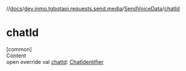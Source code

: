 //[docs](../../../index.md)/[dev.inmo.tgbotapi.requests.send.media](../index.md)/[SendVoiceData](index.md)/[chatId](chat-id.md)



# chatId  
[common]  
Content  
open override val [chatId](chat-id.md): [ChatIdentifier](../../dev.inmo.tgbotapi.types/-chat-identifier/index.md)  




